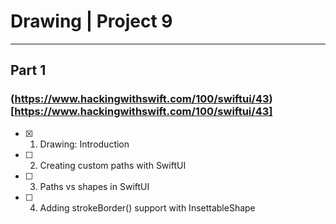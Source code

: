 #  Drawing | Project 9






___

## Part 1
### (https://www.hackingwithswift.com/100/swiftui/43)[https://www.hackingwithswift.com/100/swiftui/43]

- [x] 1. Drawing: Introduction
- [ ] 2. Creating custom paths with SwiftUI
- [ ] 3. Paths vs shapes in SwiftUI
- [ ] 4. Adding strokeBorder() support with InsettableShape

